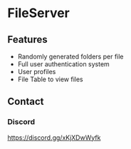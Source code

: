 # FileServer

## Features

- Randomly generated folders per file
- Full user authentication system
- User profiles
- File Table to view files

## Contact

### Discord

https://discord.gg/xKjXDwWyfk
